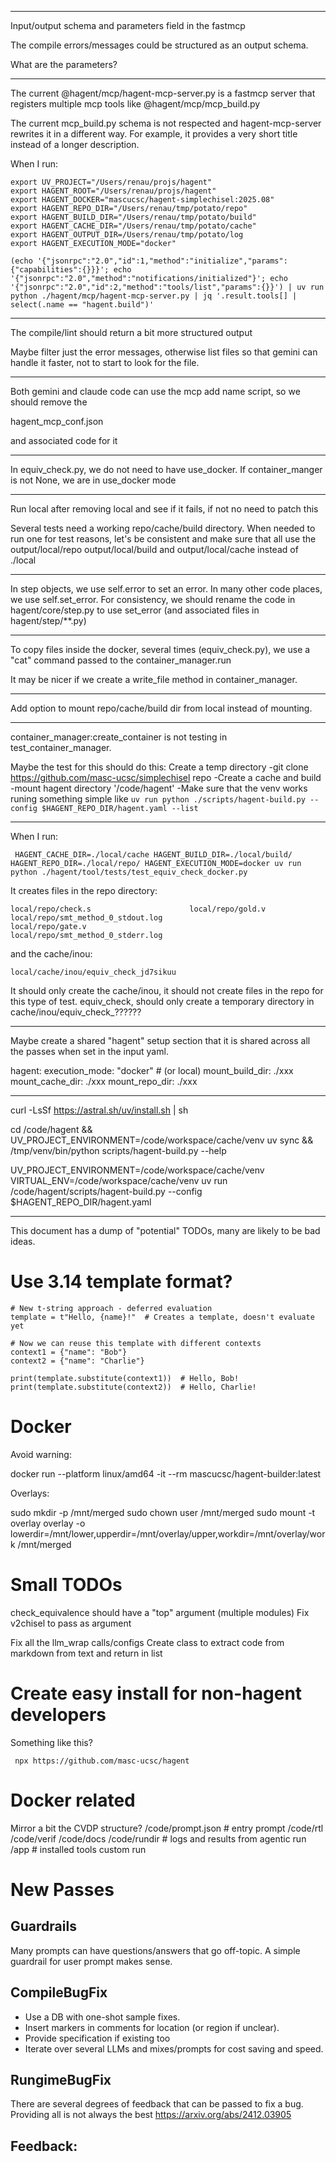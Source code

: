 -------

Input/output schema and parameters field in the fastmcp 

The compile errors/messages could be structured as an output schema.

What are the parameters?

-------

The current @hagent/mcp/hagent-mcp-server.py is a fastmcp server that registers multiple mcp tools like @hagent/mcp/mcp_build.py

The current mcp_build.py schema is not respected and hagent-mcp-server rewrites it in a different way. For example, it provides a 
very short title instead of a longer description.

When I run:
```
export UV_PROJECT="/Users/renau/projs/hagent"
export HAGENT_ROOT="/Users/renau/projs/hagent"
export HAGENT_DOCKER="mascucsc/hagent-simplechisel:2025.08"
export HAGENT_REPO_DIR="/Users/renau/tmp/potato/repo"
export HAGENT_BUILD_DIR="/Users/renau/tmp/potato/build"
export HAGENT_CACHE_DIR="/Users/renau/tmp/potato/cache"
export HAGENT_OUTPUT_DIR=/Users/renau/tmp/potato/log
export HAGENT_EXECUTION_MODE="docker"

(echo '{"jsonrpc":"2.0","id":1,"method":"initialize","params":{"capabilities":{}}}'; echo '{"jsonrpc":"2.0","method":"notifications/initialized"}'; echo '{"jsonrpc":"2.0","id":2,"method":"tools/list","params":{}}') | uv run python ./hagent/mcp/hagent-mcp-server.py | jq '.result.tools[] | select(.name == "hagent.build")'
```

----

The compile/lint should return a bit more structured output

Maybe filter just the error messages, otherwise list files so that gemini can handle it faster, not to start to look for the file.

-------

Both gemini and claude code can use the mcp add name script, so we should remove the 

hagent_mcp_conf.json

and associated code for it

-------

In equiv_check.py, we do not need to have use_docker. If container_manger is not None, we are in use_docker mode

-------

Run local after removing local and see if it fails, if not no need to patch this

Several tests need a working repo/cache/build directory. When needed to run one for test reasons, let's be consistent and make sure that all use the output/local/repo output/local/build and output/local/cache instead of ./local

-------

In step objects, we use self.error to set an error. In many other code places, we use self.set_error. For consistency, we should rename the code in hagent/core/step.py to use set_error (and associated files in hagent/step/**.py)

-------

To copy files inside the docker, several times (equiv_check.py), we use a "cat" command passed to the container_manager.run

It may be nicer if we create a write_file method in container_manager.

-------

Add option to mount repo/cache/build dir from local instead of mounting.

-------
container_manager:create_container is not testing in test_container_manager.

 Maybe the test for this should do this:
  Create a temp directory
   -git clone https://github.com/masc-ucsc/simplechisel repo
   -Create a cache and build
   -mount hagent directory '/code/hagent'
   -Make sure that the venv works runing something simple like `uv run python ./scripts/hagent-build.py --config $HAGENT_REPO_DIR/hagent.yaml --list`

-------

When I run:
```
 HAGENT_CACHE_DIR=./local/cache HAGENT_BUILD_DIR=./local/build/ HAGENT_REPO_DIR=./local/repo/ HAGENT_EXECUTION_MODE=docker uv run python ./hagent/tool/tests/test_equiv_check_docker.py
```

It creates files in the repo directory:
```
local/repo/check.s                      local/repo/gold.v                       local/repo/smt_method_0_stdout.log
local/repo/gate.v                       local/repo/smt_method_0_stderr.log
```
and the cache/inou:
```
local/cache/inou/equiv_check_jd7sikuu
```

It should only create the cache/inou, it should not create files in the repo for this type of test. equiv_check, should only create a temporary directory in cache/inou/equiv_check_??????

-------

Maybe create a shared "hagent" setup section that it is shared across all the passes when set in the input yaml.

hagent:
  execution_mode: "docker" # (or local)
  mount_build_dir: ./xxx
  mount_cache_dir: ./xxx
  mount_repo_dir: ./xxx


-------
curl -LsSf https://astral.sh/uv/install.sh | sh

cd /code/hagent &&
  UV_PROJECT_ENVIRONMENT=/code/workspace/cache/venv uv sync &&
  /tmp/venv/bin/python scripts/hagent-build.py --help

  UV_PROJECT_ENVIRONMENT=/code/workspace/cache/venv VIRTUAL_ENV=/code/workspace/cache/venv uv run /code/hagent/scripts/hagent-build.py --config $HAGENT_REPO_DIR/hagent.yaml



-------
This document has a dump of "potential" TODOs, many are likely to be bad ideas.

# Use 3.14 template format?

```
# New t-string approach - deferred evaluation
template = t"Hello, {name}!"  # Creates a template, doesn't evaluate yet

# Now we can reuse this template with different contexts
context1 = {"name": "Bob"}
context2 = {"name": "Charlie"}

print(template.substitute(context1))  # Hello, Bob!
print(template.substitute(context2))  # Hello, Charlie!
```

# Docker



Avoid warning:

 docker run --platform linux/amd64 -it --rm mascucsc/hagent-builder:latest

Overlays:

sudo mkdir -p /mnt/merged
sudo chown user /mnt/merged
sudo mount -t overlay overlay -o lowerdir=/mnt/lower,upperdir=/mnt/overlay/upper,workdir=/mnt/overlay/work /mnt/merged

# Small TODOs

 check_equivalence should have a "top" argument (multiple modules)
   Fix v2chisel to pass as argument

 Fix all the llm_wrap calls/configs
 Create class to extract code from markdown from text and return in list

# Create easy install for non-hagent developers

 Something like this?

```
 npx https://github.com/masc-ucsc/hagent
```

# Docker related

 Mirror a bit the CVDP structure?
   /code/prompt.json  # entry prompt
   /code/rtl
   /code/verif
   /code/docs
   /code/rundir  # logs and results from agentic run
   /app          # installed tools custom run

# New Passes

## Guardrails

 Many prompts can have questions/answers that go off-topic. A simple guardrail for user prompt makes sense.

## CompileBugFix

 + Use a DB with one-shot sample fixes.
 + Insert markers in comments for location (or region if unclear).
 + Provide specification if existing too
 + Iterate over several LLMs and mixes/prompts for cost saving and speed.

## RungimeBugFix

 There are several degrees of feedback that can be passed to fix a bug. Providing all is not always the best https://arxiv.org/abs/2412.03905

 Feedback:
  -
